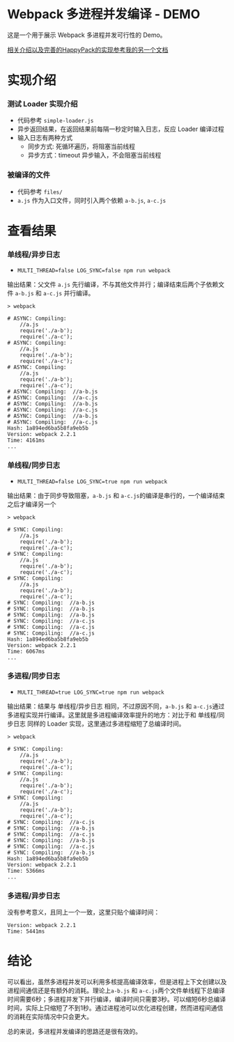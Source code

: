 # Webpack 多进程并发编译 - DEMO

这是一个用于展示 Webpack 多进程并发可行性的 Demo。

[相关介绍以及完善的HappyPack的实现参考我的另一个文档](http://blog.yunfei.me/blog/happypack_webpack_booster.html)

# 实现介绍

### 测试 Loader 实现介绍

- 代码参考 `simple-loader.js`
- 异步返回结果，在返回结果前每隔一秒定时输入日志，反应 Loader 编译过程
- 输入日志有两种方式
    - 同步方式: 死循环遍历，将阻塞当前线程
    - 异步方式：timeout 异步输入，不会阻塞当前线程

### 被编译的文件

- 代码参考 `files/`
- `a.js` 作为入口文件，同时引入两个依赖 `a-b.js`, `a-c.js`

# 查看结果

### 单线程/异步日志

- `MULTI_THREAD=false LOG_SYNC=false npm run webpack`

输出结果：父文件 `a.js` 先行编译，不与其他文件并行；编译结束后两个子依赖文件 `a-b.js` 和 `a-c.js` 并行编译。

```
> webpack                     
                              
# ASYNC: Compiling:           
    //a.js                    
    require('./a-b');         
    require('./a-c');         
# ASYNC: Compiling:           
    //a.js                    
    require('./a-b');         
    require('./a-c');         
# ASYNC: Compiling:           
    //a.js                    
    require('./a-b');         
    require('./a-c');         
# ASYNC: Compiling:  //a-b.js 
# ASYNC: Compiling:  //a-c.js 
# ASYNC: Compiling:  //a-b.js 
# ASYNC: Compiling:  //a-c.js 
# ASYNC: Compiling:  //a-b.js 
# ASYNC: Compiling:  //a-c.js 
Hash: 1a894ed6ba5b8fa9eb5b
Version: webpack 2.2.1
Time: 4161ms
...
```

### 单线程/同步日志

- `MULTI_THREAD=false LOG_SYNC=true npm run webpack`

输出结果：由于同步导致阻塞，`a-b.js` 和 `a-c.js`的编译是串行的，一个编译结束之后才编译另一个

```
> webpack                    
                             
# SYNC: Compiling:           
    //a.js                   
    require('./a-b');        
    require('./a-c');        
# SYNC: Compiling:           
    //a.js                   
    require('./a-b');        
    require('./a-c');        
# SYNC: Compiling:           
    //a.js                   
    require('./a-b');        
    require('./a-c');        
# SYNC: Compiling:  //a-b.js 
# SYNC: Compiling:  //a-b.js 
# SYNC: Compiling:  //a-b.js 
# SYNC: Compiling:  //a-c.js 
# SYNC: Compiling:  //a-c.js 
# SYNC: Compiling:  //a-c.js 
Hash: 1a894ed6ba5b8fa9eb5b
Version: webpack 2.2.1
Time: 6067ms
...
```

### 多进程/同步日志

- `MULTI_THREAD=true LOG_SYNC=true npm run webpack`

输出结果：结果与 单线程/异步日志 相同，不过原因不同，`a-b.js` 和 `a-c.js`通过多进程实现并行编译。这里就是多进程编译效率提升的地方：对比于和 单线程/同步日志 同样的 Loader 实现，这里通过多进程缩短了总编译时间。 

```
> webpack                   
                            
# SYNC: Compiling:          
    //a.js                  
    require('./a-b');       
    require('./a-c');       
# SYNC: Compiling:          
    //a.js                  
    require('./a-b');       
    require('./a-c');       
# SYNC: Compiling:          
    //a.js                  
    require('./a-b');       
    require('./a-c');       
# SYNC: Compiling:  //a-c.js
# SYNC: Compiling:  //a-b.js
# SYNC: Compiling:  //a-c.js
# SYNC: Compiling:  //a-b.js
# SYNC: Compiling:  //a-c.js
# SYNC: Compiling:  //a-b.js
Hash: 1a894ed6ba5b8fa9eb5b
Version: webpack 2.2.1
Time: 5366ms
...
```

### 多进程/异步日志

没有参考意义，且同上一个一致，这里只贴个编译时间：

```
Version: webpack 2.2.1
Time: 5441ms
```

# 结论

可以看出，虽然多进程并发可以利用多核提高编译效率，但是进程上下文创建以及进程间通信还是有额外的消耗。理论上`a-b.js` 和 `a-c.js`两个文件单线程下总编译时间需要6秒；多进程并发下并行编译，编译时间只需要3秒。可以缩短6秒总编译时间，实际上只缩短了不到1秒。通过进程池可以优化进程创建，然而进程间通信的消耗在实际情况中只会更大。

总的来说，多进程并发编译的思路还是很有效的。
